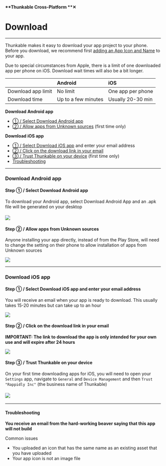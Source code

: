 #### **Thunkable Cross-Platform **✕

# Download

---

Thunkable makes it easy to download your app project to your phone. Before you download, we recommend first [adding an App Icon and Name](/x/create/app-icon-name.md) to your app.

Due to special circumstances from Apple, there is a limit of one downloaded app per phone on iOS. Download wait times will also be a bit longer.

|  | Android | iOS |
| :--- | :--- | :--- |
| Download app limit | No limit | One app per phone |
| Download time | Up to a few minutes | Usually 20-30 min |

**Download Android app**

* [① / Select Download Android app](#step-①--select-download-android-app) 
* [② / Allow apps from Unknown sources](#step-②---allow-apps-from-unknown-sources) \(first time only\)

**Download iOS app**

* [① / Select Download iOS app](#step-①--select-download-ios-app-and-enter-your-email-address) and enter your email address
* [② / Click on the download link in your email](#step-②---click-on-the-download-link-in-your-email)
* [③ / Trust Thunkable on your device](#step-③---trust-thunkable-on-your-device) \(first time only\)
* [Troubleshooting](#troubleshooting)

---

### Download Android app

#### Step ① / Select Download Android app

To download your Android app, select Download Android App and an .apk file will be generated on your desktop

#### ![](/assets/share-✕-fig-4.png)

#### Step ②  / Allow apps from Unknown sources

Anyone installing your app directly, instead of from the Play Store, will need to change the setting on their phone to allow installation of apps from Unknown sources

![](/assets/download-✕-fig-4.png)

---

### Download iOS app

#### Step ① / Select Download iOS app and enter your email address

You will receive an email when your app is ready to download. This usually takes 15-20 minutes but can take up to an hour

![](/assets/download-✕-fig-1.png)

#### Step ②  / Click on the download link in your email

**IMPORTANT: The link to download the app is only intended for your own use and will expire after 24 hours**

![](/assets/download-✕-fig-2.png)

#### Step ③  / Trust Thunkable on your device

On your first time downloading apps for iOS, you will need to open your `Settings` app, navigate to `General` and `Device Management` and then `Trust "Rappidly Inc"` \(the business name of Thunkable\)

#### ![](/assets/download-✕-fig-3.png)

---

#### Troubleshooting

**You receive an email from the hard-working beaver saying that this app will not build**

Common issues

* You uploaded an icon that has the same name as an existing asset that you have uploaded
* Your app icon is not an image file



